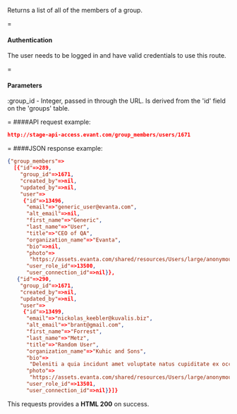 <!-- --- title: GET /group_members/users/:group_id -->

Returns a list of all of the members of a group.

=
#### Authentication

The user needs to be logged in and have valid credentials to use this route.

=
#### Parameters

:group_id - Integer, passed in through the URL. Is derived from the 'id' field on the 'groups' table.

=
####API request example:
```json
http://stage-api-access.evant.com/group_members/users/1671
```

=
####JSON response example:

```json
{"group_members"=>
  [{"id"=>289,
    "group_id"=>1671,
    "created_by"=>nil,
    "updated_by"=>nil,
    "user"=>
     {"id"=>13496,
      "email"=>"generic_user@evanta.com",
      "alt_email"=>nil,
      "first_name"=>"Generic",
      "last_name"=>"User",
      "title"=>"CEO of QA",
      "organization_name"=>"Evanta",
      "bio"=>nil,
      "photo"=>
       "https://assets.evanta.com/shared/resources/Users/large/anonymous.jpg",
      "user_role_id"=>13500,
      "user_connection_id"=>nil}},
   {"id"=>290,
    "group_id"=>1671,
    "created_by"=>nil,
    "updated_by"=>nil,
    "user"=>
     {"id"=>13499,
      "email"=>"nickolas_keebler@kuvalis.biz",
      "alt_email"=>"brant@gmail.com",
      "first_name"=>"Forrest",
      "last_name"=>"Metz",
      "title"=>"Random User",
      "organization_name"=>"Kuhic and Sons",
      "bio"=>
       "Deleniti a quia incidunt amet voluptate natus cupiditate ex occaecati eos.",
      "photo"=>
       "https://assets.evanta.com/shared/resources/Users/large/anonymous.jpg",
      "user_role_id"=>13501,
      "user_connection_id"=>nil}}]}
```

This requests provides a <strong>HTML 200</strong> on success.